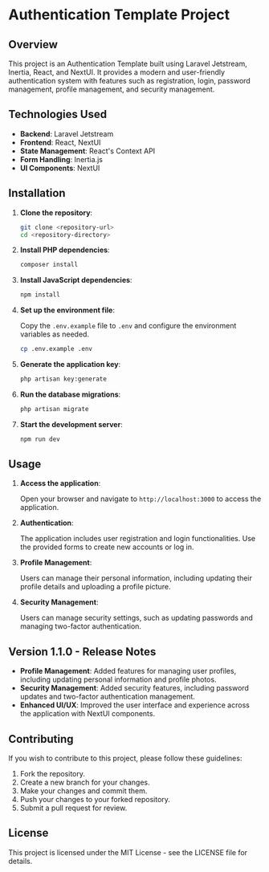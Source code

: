 # Authentication Template Project

## Overview

This project is an Authentication Template built using Laravel Jetstream, Inertia, React, and NextUI. It provides a modern and user-friendly authentication system with features such as registration, login, password management, profile management, and security management.

## Technologies Used

-   **Backend**: Laravel Jetstream
-   **Frontend**: React, NextUI
-   **State Management**: React's Context API
-   **Form Handling**: Inertia.js
-   **UI Components**: NextUI

## Installation

1. **Clone the repository**:

    ```bash
    git clone <repository-url>
    cd <repository-directory>
    ```

2. **Install PHP dependencies**:

    ```bash
    composer install
    ```

3. **Install JavaScript dependencies**:

    ```bash
    npm install
    ```

4. **Set up the environment file**:

    Copy the `.env.example` file to `.env` and configure the environment variables as needed.

    ```bash
    cp .env.example .env
    ```

5. **Generate the application key**:

    ```bash
    php artisan key:generate
    ```

6. **Run the database migrations**:

    ```bash
    php artisan migrate
    ```

7. **Start the development server**:

    ```bash
    npm run dev
    ```

## Usage

1. **Access the application**:

    Open your browser and navigate to `http://localhost:3000` to access the application.

2. **Authentication**:

    The application includes user registration and login functionalities. Use the provided forms to create new accounts or log in.

3. **Profile Management**:

    Users can manage their personal information, including updating their profile details and uploading a profile picture.

4. **Security Management**:

    Users can manage security settings, such as updating passwords and managing two-factor authentication.

## Version 1.1.0 - Release Notes

-   **Profile Management**: Added features for managing user profiles, including updating personal information and profile photos.
-   **Security Management**: Added security features, including password updates and two-factor authentication management.
-   **Enhanced UI/UX**: Improved the user interface and experience across the application with NextUI components.

## Contributing

If you wish to contribute to this project, please follow these guidelines:

1. Fork the repository.
2. Create a new branch for your changes.
3. Make your changes and commit them.
4. Push your changes to your forked repository.
5. Submit a pull request for review.

## License

This project is licensed under the MIT License - see the LICENSE file for details.
